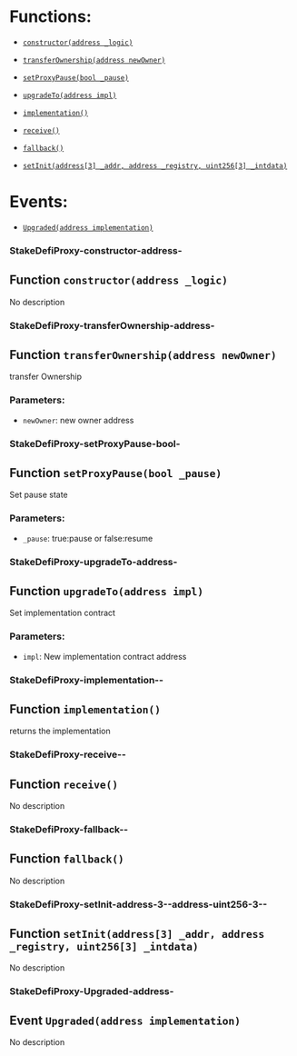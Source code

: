 # Functions:

- [`constructor(address _logic)`](#StakeDefiProxy-constructor-address-)

- [`transferOwnership(address newOwner)`](#StakeDefiProxy-transferOwnership-address-)

- [`setProxyPause(bool _pause)`](#StakeDefiProxy-setProxyPause-bool-)

- [`upgradeTo(address impl)`](#StakeDefiProxy-upgradeTo-address-)

- [`implementation()`](#StakeDefiProxy-implementation--)

- [`receive()`](#StakeDefiProxy-receive--)

- [`fallback()`](#StakeDefiProxy-fallback--)

- [`setInit(address[3] _addr, address _registry, uint256[3] _intdata)`](#StakeDefiProxy-setInit-address-3--address-uint256-3--)

# Events:

- [`Upgraded(address implementation)`](#StakeDefiProxy-Upgraded-address-)

### StakeDefiProxy-constructor-address-

## Function `constructor(address _logic)`

No description

### StakeDefiProxy-transferOwnership-address-

## Function `transferOwnership(address newOwner)`

transfer Ownership

### Parameters:

- `newOwner`: new owner address

### StakeDefiProxy-setProxyPause-bool-

## Function `setProxyPause(bool _pause)`

Set pause state

### Parameters:

- `_pause`: true:pause or false:resume

### StakeDefiProxy-upgradeTo-address-

## Function `upgradeTo(address impl)`

Set implementation contract

### Parameters:

- `impl`: New implementation contract address

### StakeDefiProxy-implementation--

## Function `implementation()`

returns the implementation

### StakeDefiProxy-receive--

## Function `receive()`

No description

### StakeDefiProxy-fallback--

## Function `fallback()`

No description

### StakeDefiProxy-setInit-address-3--address-uint256-3--

## Function `setInit(address[3] _addr, address _registry, uint256[3] _intdata)`

No description

### StakeDefiProxy-Upgraded-address-

## Event `Upgraded(address implementation)`

No description
